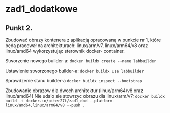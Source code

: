 # zad1_dodatkowe

## Punkt 2.
Zbudować  obrazy  kontenera  z  aplikacją  opracowaną  w  punkcie  nr  1,  które  będą  pracował  na 
architekturach: linux/arm/v7, linux/arm64/v8 oraz linux/amd64 wykorzystując sterownik docker-
container.

Stworzenie nowego builder-a:  ```docker buildx create --name labbuilder```

Ustawienie stworzonego builder-a: ```docker buildx use labbuilder```

Sprawdzenie stanu builder-a ```docker buildx inspect --bootstrap```

Zbudowanie obrazow dla dwoch architektur (linux/arm64/v8 oraz linux/amd64) Nie udalo sie stowrzyc obrazu dla linux/arm/v7: ```docker buildx build -t docker.io/piter27t/zad1_dod --platform linux/amd64,linux/arm64/v8 --push .```


